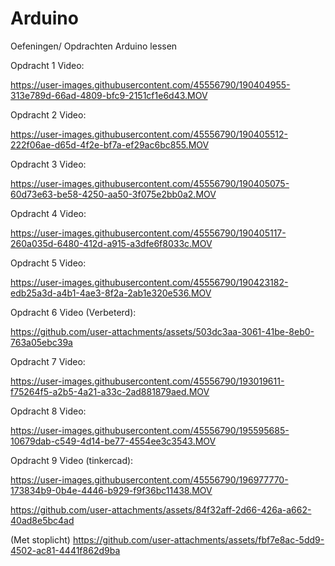# Arduino
Oefeningen/ Opdrachten Arduino lessen

Opdracht 1 Video: 

https://user-images.githubusercontent.com/45556790/190404955-313e789d-66ad-4809-bfc9-2151cf1e6d43.MOV

Opdracht 2 Video: 

https://user-images.githubusercontent.com/45556790/190405512-222f06ae-d65d-4f2e-bf7a-ef29ac6bc855.MOV

Opdracht 3 Video: 

https://user-images.githubusercontent.com/45556790/190405075-60d73e63-be58-4250-aa50-3f075e2bb0a2.MOV

Opdracht 4 Video:

https://user-images.githubusercontent.com/45556790/190405117-260a035d-6480-412d-a915-a3dfe6f8033c.MOV

Opdracht 5 Video: 

https://user-images.githubusercontent.com/45556790/190423182-edb25a3d-a4b1-4ae3-8f2a-2ab1e320e536.MOV

Opdracht 6 Video (Verbeterd): 

https://github.com/user-attachments/assets/503dc3aa-3061-41be-8eb0-763a05ebc39a

Opdracht 7 Video: 

https://user-images.githubusercontent.com/45556790/193019611-f75264f5-a2b5-4a21-a33c-2ad881879aed.MOV

Opdracht 8 Video: 

https://user-images.githubusercontent.com/45556790/195595685-10679dab-c549-4d14-be77-4554ee3c3543.MOV

Opdracht 9 Video (tinkercad):

https://user-images.githubusercontent.com/45556790/196977770-173834b9-0b4e-4446-b929-f9f36bc11438.MOV

https://github.com/user-attachments/assets/84f32aff-2d66-426a-a662-40ad8e5bc4ad

(Met stoplicht)
https://github.com/user-attachments/assets/fbf7e8ac-5dd9-4502-ac81-4441f862d9ba

